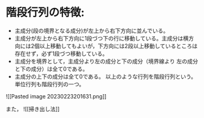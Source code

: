 # 階段行列の特徴:
- 主成分(段の境界となる成分)が左上から右下方向に並んでいる。
- 主成分が左上から右下方向に1段づつ下の行に移動している。主成分は横方向には2個以上移動してもよいが，下方向には2段以上移動しているところは存在せず，必ず1段づつ移動している。
- 主成分を境界として，主成分より左の成分と下の成分（境界線より 左の成分と下の成分）は全て0である。 
- 主成分の上下の成分は全て0である。 以上のような行列を階段行列という。単位行列も階段行列の一つ。

![[Pasted image 20230223201631.png]]

また，
![[掃き出し法]]